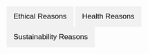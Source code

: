 <html lang="en">
<head>
  <meta charset="UTF-8">
  <meta name="viewport" content="width=device-width, initial-scale=1.0">
  <title>Tabbed Interface</title>
  <style>
    body {
      font-family: Arial, sans-serif;
    }

    .tabs {
      display: flex;
      margin-bottom: 20px;
    }

    .tab-button {
      background-color: #f1f1f1;
      border: none;
      outline: none;
      cursor: pointer;
      padding: 14px 16px;
      transition: background-color 0.3s;
      font-size: 17px;
    }

    .tab-button:hover {
      background-color: #ddd;
    }

    .tab-button.active {
      background-color: #ccc;
    }

    .tab-content {
      display: none;
      padding: 20px;
      border: 1px solid #ccc;
      border-top: none;
    }

    .tab-content h2 {
      margin-top: 0;
    }
  </style>
</head>
<body>
  <div class="tabs">
    <button class="tab-button" onclick="openTab(event, 'Ethical')">Ethical Reasons</button>
    <button class="tab-button" onclick="openTab(event, 'Health')">Health Reasons</button>
    <button class="tab-button" onclick="openTab(event, 'Sustainability')">Sustainability Reasons</button>
  </div>

  <div id="Ethical" class="tab-content">
    <h2>Ethical Reasons</h2>
    <h1>Dairy</h1>
    <div style="position: relative; width: 100%; height: 0; padding-bottom: 56.25%;">
        <iframe 
            src="https://drive.google.com/file/d/1CBEONkl0h0BEoGLVi_Cq06dQssbLzvhM/preview" 
            frameborder="0" 
            allowfullscreen 
            style="position: absolute; top: 0; left: 0; width: 100%; height: 100%;">
        </iframe>
    </div>
    <br><p>This is dairy, a heartless, maniacal way of treating literal babies. This is animal agriculture. The worst life you can born into is one within that industry. Trapped and exploited your entire life until you are mercilessly killed.</p>
    <ul>
      <li><a href="https://www.kinderworld.org/videos/dairy-industry/shooting-baby-calves-dairy-horrors/" target="_blank" rel="noopener norefferrer">Horrific</a></li>
    </ul>
    <h1>Eggs</h1>
    <div style="position: relative; width: 100%; height: 0; padding-bottom: 56.25%;">
        <iframe 
            src="https://drive.google.com/file/d/1X5zYk6hZIfOdSpOPTRcgvBhmoI2NGfcT/preview" 
            frameborder="0" 
            allowfullscreen 
            style="position: absolute; top: 0; left: 0; width: 100%; height: 100%;">
        </iframe>
    </div>
  </div> <!-- Closed div for Ethical Reasons -->

  <div id="Health" class="tab-content">
    <h2>Health Reasons</h2>
    <p>The cool thing about veganism is that you are not only acting in a way that coincides with your ethical values, you also benefit from it health-wise.</p>

    <h1>Sources:</h1>
    <ul>
      <li><a href="https://www.ncbi.nlm.nih.gov/pmc/articles/PMC4991921/" target="_blank" rel="noopener noreferrer">Health benefits</a></li>
      <li><a href="https://pubmed.ncbi.nlm.nih.gov/38032644/" target="_blank" rel="noopener noreferrer">Twin study</a></li>
      <li><a href="https://www.ncbi.nlm.nih.gov/pmc/articles/PMC6790443/" target="_blank" rel="noopener noreferrer">Eggs</a></li>
      <li><a href="https://www.ncbi.nlm.nih.gov/pmc/articles/PMC8210981/" target="_blank" rel="noopener noreferrer">Another study</a></li>
    </ul>
  </div>

  <div id="Sustainability" class="tab-content">  
    <h2>Sustainability Reasons</h2>

    <h1>Impacts of animal agriculture on climate change</h1>


  <h2>How are they connected?</h2>

<p>Animal agriculture is one of the main driver's of climate change, the impact of that industry on the planet's health is often downplayed, because the industry has such far reaching power and influence on every level of society, but especially politics. Here I would just like to recommend a really great documentary that helped me understand this issue much better: <a href="https://www.youtube.com/watch?v=LaPge01NQTQ"_blank" rel="noopener noreferrer">Eating to extinction</a></p>

<br><p>To get a grasp on the full impact of this industry on the climate there are multiple important factors to take into consideration. I highlighted Methanes instantenous GWP, because using methanes impact over a 100 year scale takes away its actual impact. The oceans store heat so the immediate impact this gas has is essential. 
<br><strong><a href="https://climate.mit.edu/ask-mit/what-makes-methane-more-potent-greenhouse-gas-carbon-dioxide" target="_blank" rel="noopener noreferrer">Methane's instantenous GWP</a></strong> 
<br><strong><a href="https://climate.nasa.gov/vital-signs/ocean-warming/?intent=121" target="_blank" rel="noopener noreferrer">Ocean warming</a></strong> 
<br><strong><a href="https://ourworldindata.org/carbon-opportunity-costs-food" target="_blank" rel="noopener noreferrer">Carbon opportunity cost of food</a></strong>
<br><strong><a href="https://ourworldindata.org/agricultural-land-by-global-diets#:~:text=Livestock%20takes%20up%20nearly%2080,required%20to%20produce%20our%20food." target="_blank" rel="noopener noreferrer">Where do humans get most of their calories?</a></strong>

    <h2>How much CO2 has already been released, how much is released a year and what are the planet's reserves?</h2>
    <p>
        <a href="https://informationisbeautiful.net/visualizations/how-many-gigatons-of-co2/" target="_blank" rel="noopener noreferrer">CO2-Statistics</a>
    </p>

    <h2>What greenhouse gases exist, what is their GWP and what are the causes? <strong>(Global Warming Potential)</strong></h2>
  
    <p>     
<br><a href="https://ourworldindata.org/emissions-by-sector#agriculture-forestry-and-land-use-18-4" target="_blank" rel="noopener noreferrer">Emissions by sector</a>
<br><a href="https://ourworldindata.org/greenhouse-gas-emissions" target="_blank" rel="noopener noreferrer">Greenhouse gases comparison</a>
    </p>

    <h2>If CO2 stays in the atmosphere for potentially thousands of years and we are emitting more CO2 every year, what can we do?</h2>
    <p>We need time to reduce the emissions, time to change our societies, time to adapt. This time can be gained by simply abstaining from animal products that hurt you, the planet, and most importantly the victims.</p>
    <p>
        What can you and I do about a most likely catastrophic future? Are you the kind of person that puts their trust in the people in power (politicians, large corporations, shady governmental institutions, etc.)? Or do you look at it with skepticism and desire for finding out what you can do right now to do your part in the most important social movement of human history? It is important to realize that the industry is only destroying the planet because of an accumulation of individual decisions. More comfort, faster everything, better everything, shinier everything, consume, consume, consume. It would be inconceivable to even bring up the thought of consequences because that might reduce the profit. Corporations need that number to go up, no matter the cost, no matter what.
    </p>
    <p>
        While I am on my ramble let me bring up maybe the worst corporation of all: <strong>Nestle</strong>. Here are five of the probably worst things Nestle has done:
    </p>
    <ul>
        <li>No.1: Causing the death of millions of infants.</li>
        <li>No.2: Child slave labor.</li>
        <li>No.3: Exploiting drought-ridden areas to make a profit (California).</li>
        <li>No.4: Plastic pollution. (Their solution to this is to burn the plastic, nothing can go wrong when you do that, am I right?).</li>
        <li>No.5: Exploiting drought-ridden areas (Pakistan) to not only make a profit, but also wasting half the water and contaminating the groundwater.</li>
    </ul>
    <p>
        Great job, Nestle! So how is it possible that Nestle still exists and is to this day one of the biggest corporations in Europe? <strong>Manipulation :)</strong>
    </p>
  </div>

  <script>
    function openTab(evt, tabName) {
      // Declare all variables
      var i, tabcontent, tabbuttons;

      // Get all elements with class="tab-content" and hide them
      tabcontent = document.getElementsByClassName("tab-content");
      for (i = 0; i < tabcontent.length; i++) {
        tabcontent[i].style.display = "none";
      }

      // Get all elements with class="tab-button" and remove the class "active"
      tabbuttons = document.getElementsByClassName("tab-button");
      for (i = 0; i < tabbuttons.length; i++) {
        tabbuttons[i].className = tabbuttons[i].className.replace(" active", "");
      }

      // Show the current tab, and add an "active" class to the button that opened the tab
      document.getElementById(tabName).style.display = "block";
      evt.currentTarget.className += " active";
    }

    // Simulate a click on the first tab button to display the first tab by default
    document.addEventListener("DOMContentLoaded", function() {
      document.querySelector(".tab-button").click();
    });
  </script>
</body>
</html>
